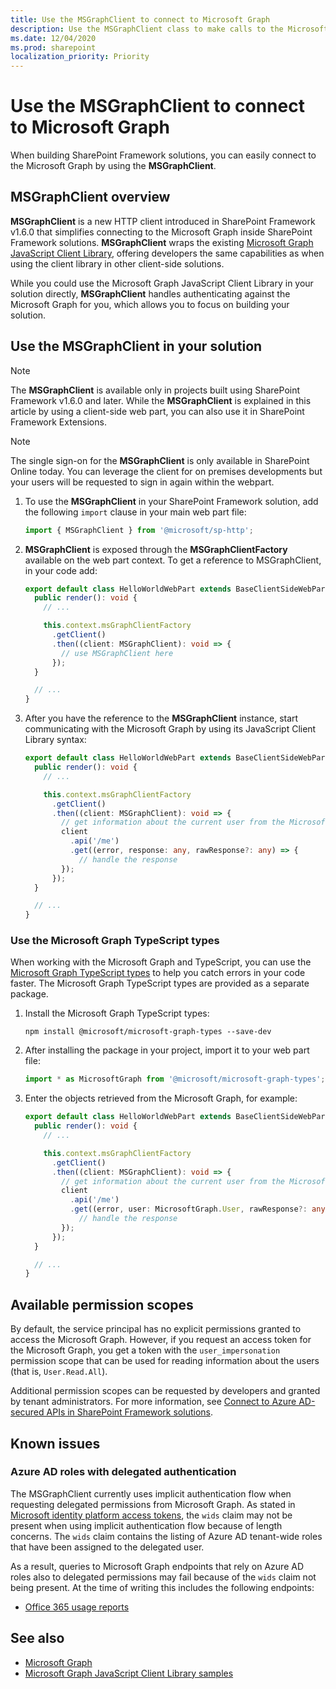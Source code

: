 ```yaml
---
title: Use the MSGraphClient to connect to Microsoft Graph
description: Use the MSGraphClient class to make calls to the Microsoft Graph REST API.
ms.date: 12/04/2020
ms.prod: sharepoint
localization_priority: Priority
---
```


# Use the MSGraphClient to connect to Microsoft Graph

When building SharePoint Framework solutions, you can easily connect to the Microsoft Graph by using the **MSGraphClient**.

## MSGraphClient overview

**MSGraphClient** is a new HTTP client introduced in SharePoint Framework v1.6.0 that simplifies connecting to the Microsoft Graph inside SharePoint Framework solutions. **MSGraphClient** wraps the existing [Microsoft Graph JavaScript Client Library](https://www.npmjs.com/package/@microsoft/microsoft-graph-client), offering developers the same capabilities as when using the client library in other client-side solutions.

While you could use the Microsoft Graph JavaScript Client Library in your solution directly, **MSGraphClient** handles authenticating against the Microsoft Graph for you, which allows you to focus on building your solution.

## Use the MSGraphClient in your solution

> [!NOTE]
> The **MSGraphClient** is available only in projects built using SharePoint Framework v1.6.0 and later. While the **MSGraphClient** is explained in this article by using a client-side web part, you can also use it in SharePoint Framework Extensions.

> [!NOTE]
> The single sign-on for the **MSGraphClient** is only available in SharePoint Online today. You can leverage the client for on premises developments but your users will be requested to sign in again within the webpart.

1. To use the **MSGraphClient** in your SharePoint Framework solution, add the following `import` clause in your main web part file:

    ```typescript
    import { MSGraphClient } from '@microsoft/sp-http';
    ```

1. **MSGraphClient** is exposed through the **MSGraphClientFactory** available on the web part context. To get a reference to MSGraphClient, in your code add:

    ```typescript
    export default class HelloWorldWebPart extends BaseClientSideWebPart<IHelloWorldWebPartProps> {
      public render(): void {
        // ...

        this.context.msGraphClientFactory
          .getClient()
          .then((client: MSGraphClient): void => {
            // use MSGraphClient here
          });
      }

      // ...
    }
    ```

1. After you have the reference to the **MSGraphClient** instance, start communicating with the Microsoft Graph by using its JavaScript Client Library syntax:

    ```typescript
    export default class HelloWorldWebPart extends BaseClientSideWebPart<IHelloWorldWebPartProps> {
      public render(): void {
        // ...

        this.context.msGraphClientFactory
          .getClient()
          .then((client: MSGraphClient): void => {
            // get information about the current user from the Microsoft Graph
            client
              .api('/me')
              .get((error, response: any, rawResponse?: any) => {
                // handle the response
            });
          });
      }

      // ...
    }
    ```

### Use the Microsoft Graph TypeScript types

When working with the Microsoft Graph and TypeScript, you can use the [Microsoft Graph TypeScript types](https://www.npmjs.com/package/@microsoft/microsoft-graph-types) to help you catch errors in your code faster. The Microsoft Graph TypeScript types are provided as a separate package.

1. Install the Microsoft Graph TypeScript types:

    ```console
    npm install @microsoft/microsoft-graph-types --save-dev
    ```

1. After installing the package in your project, import it to your web part file:

    ```typescript
    import * as MicrosoftGraph from '@microsoft/microsoft-graph-types';
    ```

1. Enter the objects retrieved from the Microsoft Graph, for example:

    ```typescript
    export default class HelloWorldWebPart extends BaseClientSideWebPart<IHelloWorldWebPartProps> {
      public render(): void {
        // ...

        this.context.msGraphClientFactory
          .getClient()
          .then((client: MSGraphClient): void => {
            // get information about the current user from the Microsoft Graph
            client
              .api('/me')
              .get((error, user: MicrosoftGraph.User, rawResponse?: any) => {
                // handle the response
            });
          });
      }

      // ...
    }
    ```

## Available permission scopes

By default, the service principal has no explicit permissions granted to access the Microsoft Graph. However, if you request an access token for the Microsoft Graph, you get a token with the `user_impersonation` permission scope that can be used for reading information about the users (that is, `User.Read.All`).

Additional permission scopes can be requested by developers and granted by tenant administrators. For more information, see [Connect to Azure AD-secured APIs in SharePoint Framework solutions](./use-aadhttpclient.md).

## Known issues

### Azure AD roles with delegated authentication

The MSGraphClient currently uses implicit authentication flow when requesting delegated permissions from Microsoft Graph.  As stated in [Microsoft identity platform access tokens](https://docs.microsoft.com/azure/active-directory/develop/access-tokens#payload-claims), the `wids` claim may not be present when using implicit authentication flow because of length concerns.  The `wids` claim contains the listing of Azure AD tenant-wide roles that have been assigned to the delegated user.

As a result, queries to Microsoft Graph endpoints that rely on Azure AD roles also to delegated permissions may fail because of the `wids` claim not being present.  At the time of writing this includes the following endpoints:

- [Office 365 usage reports](https://docs.microsoft.com/graph/reportroot-authorization)

## See also

- [Microsoft Graph](https://graph.microsoft.com)
- [Microsoft Graph JavaScript Client Library samples](https://github.com/microsoftgraph/msgraph-sdk-javascript/tree/master/samples)
